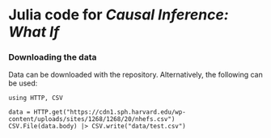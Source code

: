 # Julia code for *Causal Inference: What If*

### Downloading the data

Data can be downloaded with the repository. Alternatively, the following can be used:

```
using HTTP, CSV

data = HTTP.get("https://cdn1.sph.harvard.edu/wp-content/uploads/sites/1268/1268/20/nhefs.csv")
CSV.File(data.body) |> CSV.write("data/test.csv")
```
